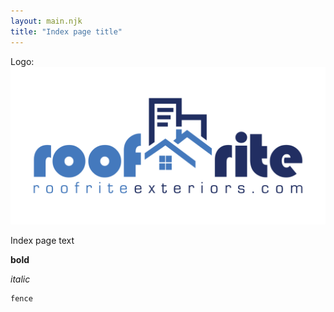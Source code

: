 ```yaml
---
layout: main.njk
title: "Index page title"
---
```


Logo: ![image](assets/img/logo.png)

Index page text

**bold**

*italic*

```
fence
```